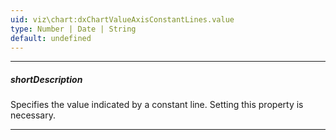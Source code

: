 ```yaml
---
uid: viz\chart:dxChartValueAxisConstantLines.value
type: Number | Date | String
default: undefined
---
```

---
##### shortDescription
Specifies the value indicated by a constant line. Setting this property is necessary.

---
